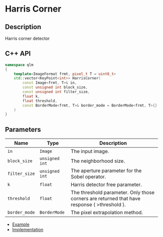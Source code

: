 # Harris Corner

## Description
Harris corner detector
## C++ API
```c++
namespace qlm
{
	template<ImageFormat frmt, pixel_t T = uint8_t>
	std::vector<KeyPoint<int>> HarrisCorner(
		const Image<frmt, T>& in,
		const unsigned int block_size,
		const unsigned int filter_size,
		float k,
		float threshold,
		const BorderMode<frmt, T>& border_mode = BorderMode<frmt, T>{}
	)
}
```

## Parameters

| Name           | Type          | Description                                                                                  |
|----------------|---------------|----------------------------------------------------------------------------------------------|
| `in`           | `Image`       | The input image.                                                                             |
| `block_size`   | `unsigned int`| The neighborhood size.                                                                       |
| `filter_size`  | `unsigned int`| The aperture parameter for the Sobel operator.                                               |
| `k`            | `float`       | Harris detector free parameter.															   |
| `threshold`    | `float`       | The threshold parameter. Only those corners are returned that have response ( >threshold ).  |
| `border_mode`  | `BorderMode`  | The pixel extrapolation method.                                                              |


* [Example](../../../Examples/Features%20Detection/HarrisCorner)
* [Implementation](../../../../code/HarrisCorner/HarrisCorner.cpp)

